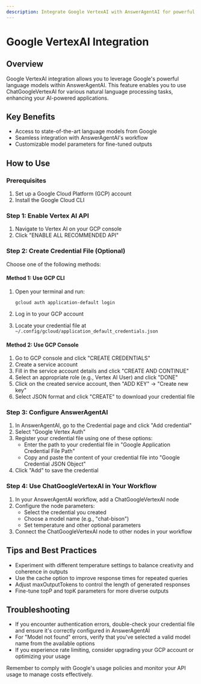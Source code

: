 ```yaml
---
description: Integrate Google VertexAI with AnswerAgentAI for powerful language model capabilities
---
```


# Google VertexAI Integration

## Overview

Google VertexAI integration allows you to leverage Google's powerful language models within AnswerAgentAI. This feature enables you to use ChatGoogleVertexAI for various natural language processing tasks, enhancing your AI-powered applications.

## Key Benefits

-   Access to state-of-the-art language models from Google
-   Seamless integration with AnswerAgentAI's workflow
-   Customizable model parameters for fine-tuned outputs

## How to Use

### Prerequisites

1. Set up a Google Cloud Platform (GCP) account
2. Install the Google Cloud CLI

### Step 1: Enable Vertex AI API

1. Navigate to Vertex AI on your GCP console
2. Click "ENABLE ALL RECOMMENDED API"

<!-- TODO: Screenshot of Vertex AI API enable button -->

### Step 2: Create Credential File (Optional)

Choose one of the following methods:

#### Method 1: Use GCP CLI

1. Open your terminal and run:

    ```
    gcloud auth application-default login
    ```

2. Log in to your GCP account
3. Locate your credential file at `~/.config/gcloud/application_default_credentials.json`

#### Method 2: Use GCP Console

1. Go to GCP console and click "CREATE CREDENTIALS"
2. Create a service account
3. Fill in the service account details and click "CREATE AND CONTINUE"
4. Select an appropriate role (e.g., Vertex AI User) and click "DONE"
5. Click on the created service account, then "ADD KEY" -> "Create new key"
6. Select JSON format and click "CREATE" to download your credential file

### Step 3: Configure AnswerAgentAI

1. In AnswerAgentAI, go to the Credential page and click "Add credential"
2. Select "Google Vertex Auth"
3. Register your credential file using one of these options:
    - Enter the path to your credential file in "Google Application Credential File Path"
    - Copy and paste the content of your credential file into "Google Credential JSON Object"
4. Click "Add" to save the credential

### Step 4: Use ChatGoogleVertexAI in Your Workflow

1. In your AnswerAgentAI workflow, add a ChatGoogleVertexAI node
2. Configure the node parameters:
    - Select the credential you created
    - Choose a model name (e.g., "chat-bison")
    - Set temperature and other optional parameters
3. Connect the ChatGoogleVertexAI node to other nodes in your workflow

## Tips and Best Practices

-   Experiment with different temperature settings to balance creativity and coherence in outputs
-   Use the cache option to improve response times for repeated queries
-   Adjust maxOutputTokens to control the length of generated responses
-   Fine-tune topP and topK parameters for more diverse outputs

## Troubleshooting

-   If you encounter authentication errors, double-check your credential file and ensure it's correctly configured in AnswerAgentAI
-   For "Model not found" errors, verify that you've selected a valid model name from the available options
-   If you experience rate limiting, consider upgrading your GCP account or optimizing your usage

Remember to comply with Google's usage policies and monitor your API usage to manage costs effectively.
